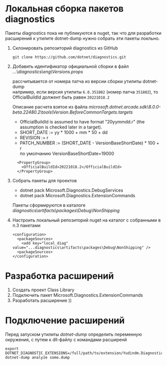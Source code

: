 # Локальная сборка пакетов diagnostics

Пакеты diagnostics пока не публикуются в nuget, так что для разработки расширений
к утилите dotnet-dump нужно собрать эти пакеты локльно.

1. Склонировать репозиторий diagnostics из GitHub

   ```
   git clone https://github.com/dotnet/diagnostics.git
   ```

2. Добавить идентификатор официальной сборки в файл _...\diagnostics\eng\Versions.props_  

   рассчитывается от номера патча из версии сборки утилиты dotnet-dump  
   например, если версия утилиты `6.0.351802` (номер патча `351802`), то
   OfficialBuildId должент быть равен `20221018.2`  

   Описание расчета взятое из файла _microsoft.dotnet.arcade.sdk\8.0.0-beta.22480.2\tools\Version.BeforeCommonTargets.targets_
   - OfficialBuildId is assumed to have format "20yymmdd.r" (the assumption is checked later in a target).  
   - SHORT_DATE := yy * 1000 + mm * 50 + dd  
   - REVISION := r  
   - PATCH_NUMBER := (SHORT_DATE - VersionBaseShortDate) * 100 + r  
     по умолчанию VersionBaseShortDate=19000

   ```
     <PropertyGroup>
       <OfficialBuildId>20221018.2</OfficialBuildId>
     </PropertyGroup>
   ```

3. Собрать пакеты для проектов

   - dotnet pack Microsoft.Diagnostics.DebugServices
   - dotnet pack Microsoft.Diagnostics.ExtensionCommands

   Пакеты сформируются в каталоге _diagnostics\artifacts\packages\Debug\NonShipping_

4. Настроить локальный репозиторий nuget на каталог с собранными в п.3 пакетами

   ```
   <configuration>
     <packageSources>
       <add key="local_diag" value="...diagnostics\artifacts\packages\Debug\NonShipping" />
     <packageSources>
   </configuration>
   ```

# Разработка расширений

1. Создать проект Class Library
2. Подключить пакет Microsoft.Diagnostics.ExtensionCommands
3. Разработать расширение ))

# Подключение расширений

Перед запуском утилиты _dotnet-dump_ определить переменную окружения, с путем к dll-файлу
с командами расширенй

```
export DOTNET_DIAGNOSTIC_EXTENSIONS=/full/path/to/extension/Yudindm.Diagnostics.DumpExt.dll
dotnet-dump analyze some.dump
```

